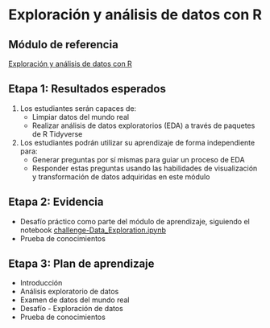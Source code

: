 # Exploración y análisis de datos con R

## Módulo de referencia
[Exploración y análisis de datos con R](https://docs.microsoft.com/es-es/learn/modules/explore-analyze-data-with-r/?WT.mc_id=academic-59300-cacaste)

## Etapa 1: Resultados esperados

1. Los estudiantes serán capaces de:
    - Limpiar datos del mundo real
    - Realizar análisis de datos exploratorios (EDA) a través de paquetes de R Tidyverse 
2. Los estudiantes podrán utilizar su aprendizaje de forma independiente para:
    - Generar preguntas por sí mismas para guiar un proceso de EDA
    - Responder estas preguntas usando las habilidades de visualización y transformación de datos adquiridas en este módulo

## Etapa 2: Evidencia
 
- Desafío práctico como parte del módulo de aprendizaje, siguiendo el notebook [challenge-Data_Exploration.ipynb](./solution/challenge-Data_Exploration.ipynb) 
- Prueba de conocimientos

## Etapa 3: Plan de aprendizaje

- Introducción 
- Análisis exploratorio de datos
- Examen de datos del mundo real
- Desafío - Exploración de datos
- Prueba de conocimientos